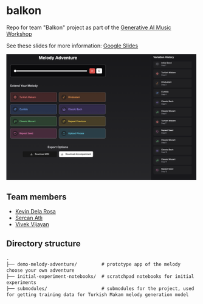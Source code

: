 # balkon

Repo for team "Balkon" project as part of the [Generative AI Music Workshop](https://www.upf.edu/web/mtg/generative-music-ai-workshop)

See these slides for more information: [Google Slides](https://docs.google.com/presentation/d/1WrLXe_GgY0DBO0b68IxigkbiwafrCIVx3zbgE7jamcg/edit#slide=id.p)

<img src="demo.png" alt="demo" width="500"/>

## Team members

- [Kevin Dela Rosa](https://linktr.ee/kdrwins)
- [Sercan Atlı](https://www.linkedin.com/in/hsercanatli/)
- [Vivek Vijayan](http://linkedin.com/in/vivek-vijayan12)

## Directory structure

```text
.
├── demo-melody-adventure/         # prototype app of the melody choose your own adventure
├── initial-experiment-notebooks/  # scratchpad notebooks for initial experiments
├── submodules/                    # submodules for the project, used for getting training data for Turkish Makam melody generation model
```
